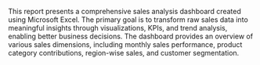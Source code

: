 This report presents a comprehensive sales analysis dashboard created using Microsoft Excel. The primary goal is to transform raw sales data into meaningful insights through visualizations, KPIs, and trend analysis, enabling better business decisions. The dashboard provides an overview of various sales dimensions, including monthly sales performance, product category contributions, region-wise sales, and customer segmentation. 
